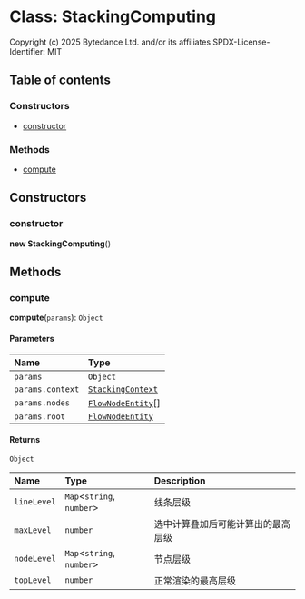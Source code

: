 # Class: StackingComputing

Copyright (c) 2025 Bytedance Ltd. and/or its affiliates
SPDX-License-Identifier: MIT

## Table of contents

### Constructors

* [constructor](/en/auto-docs/free-layout-editor/classes/StackingComputing.md#constructor)

### Methods

* [compute](/en/auto-docs/free-layout-editor/classes/StackingComputing.md#compute)

## Constructors

### constructor

**new StackingComputing**()

## Methods

### compute

**compute**(`params`): `Object`

#### Parameters

| Name | Type |
| :------ | :------ |
| `params` | `Object` |
| `params.context` | [`StackingContext`](/en/auto-docs/free-layout-editor/interfaces/StackingContext.md) |
| `params.nodes` | [`FlowNodeEntity`](/en/auto-docs/free-layout-editor/classes/FlowNodeEntity-1.md)\[] |
| `params.root` | [`FlowNodeEntity`](/en/auto-docs/free-layout-editor/classes/FlowNodeEntity-1.md) |

#### Returns

`Object`

| Name | Type | Description |
| :------ | :------ | :------ |
| `lineLevel` | `Map`<`string`, `number`> | 线条层级 |
| `maxLevel` | `number` | 选中计算叠加后可能计算出的最高层级 |
| `nodeLevel` | `Map`<`string`, `number`> | 节点层级 |
| `topLevel` | `number` | 正常渲染的最高层级 |
